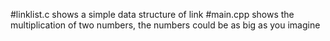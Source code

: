 #linklist.c shows a simple data structure of link
#main.cpp shows the multiplication of two numbers, the numbers could be as big as you imagine

